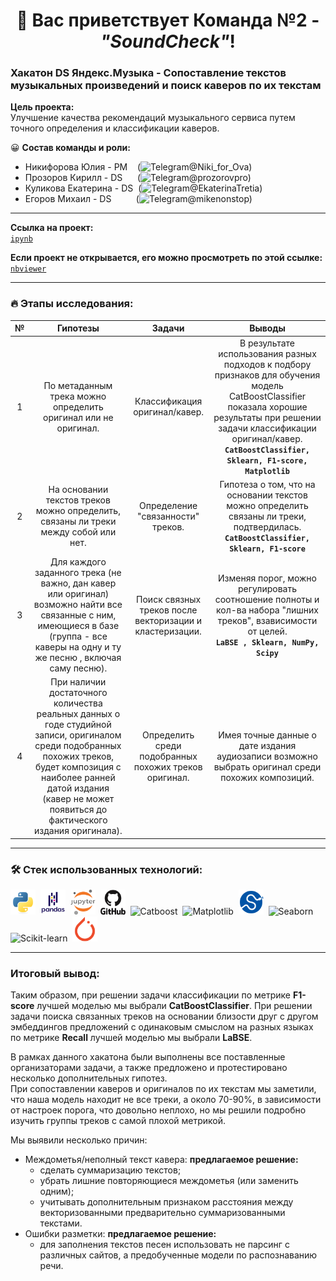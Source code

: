 # <div align='center'>👋 Вас приветствует Команда №2 - *"SoundCheck"*!</div>

### Хакатон DS Яндекс.Музыка - Сопоставление текстов музыкальных произведений и поиск каверов по их текстам

**Цель проекта:**  
Улучшение качества рекомендаций музыкального сервиса путем точного определения и классификации каверов.

😀 **Состав команды и роли:**  
* Никифорова Юлия - PM &nbsp;&nbsp;&nbsp;(<img src="https://github.com/mike2023-ml/Portfolio/assets/116313032/d3f08c03-7dec-490e-ad39-75152295c4d5" title="Telegram" alt="Telegram" width="20" height="20"/>@Niki_for_Ova)
* Прозоров Кирилл - DS &nbsp;&nbsp;&nbsp;&nbsp;&nbsp;(<img src="https://github.com/mike2023-ml/Portfolio/assets/116313032/d3f08c03-7dec-490e-ad39-75152295c4d5" title="Telegram" alt="Telegram" width="20" height="20"/>@prozorovpro)
* Куликова Екатерина - DS &nbsp;(<img src="https://github.com/mike2023-ml/Portfolio/assets/116313032/d3f08c03-7dec-490e-ad39-75152295c4d5" title="Telegram" alt="Telegram" width="20" height="20"/>@EkaterinaTretia)
* Егоров Михаил - DS&nbsp;&nbsp;&nbsp;&nbsp;&nbsp;&nbsp;&nbsp;&nbsp;&nbsp;&nbsp;(<img src="https://github.com/mike2023-ml/Portfolio/assets/116313032/d3f08c03-7dec-490e-ad39-75152295c4d5" title="Telegram" alt="Telegram" width="20" height="20"/>@mikenonstop)

***

**Ссылка на проект:**  
[`ipynb`](https://github.com/EkaterinaIII/Y_Music_NLP/blob/main/y_music.ipynb)  

**Если проект не открывается, его можно просмотреть по этой ссылке:**  
[`nbviewer`](https://nbviewer.org/github/EkaterinaIII/Y_Music_NLP/blob/main/y_music.ipynb)

***

### 🔥 Этапы исследования:

| № | Гипотезы       | Задачи                | Выводы |
|:--:| :-------------: |:------------------:| :-----:|
|1| По метаданным трека можно определить оригинал или не оригинал. | Классификация оригинал/кавер. | В результате использования разных подходов к подбору признаков для обучения модель CatBoostClassifier показала хорошие результаты при решении задачи классификации оригинал/кавер.  <br>**`CatBoostClassifier, Sklearn, F1-score, Matplotlib`**|
|2| На основании текстов треков можно определить, связаны ли треки между собой или нет.| Определение "связанности" треков. | Гипотеза о том, что на основании текстов можно определить связаны ли треки, подтвердилась.  <br>**`CatBoostClassifier, Sklearn, F1-score`**|
|3| Для каждого заданного трека (не важно, дан кавер или оригинал) возможно найти все связанные с ним, имеющиеся в базе (группа - все каверы на одну и ту же песню , включая саму песню). | Поиск связных треков после векторизации и кластеризации. | Изменяя порог, можно регулировать соотношение полноты и кол-ва набора "лишних треков", взависимости от целей. <br>**`LaBSE , Sklearn, NumPy, Scipy`**|
|4| При наличии достаточного количества реальных данных о годе студийной записи, оригиналом среди подобранных похожих треков, будет композиция с наиболее ранней датой издания (кавер не может появиться до фактического издания оригинала). | Определить среди подобранных похожих треков оригинал. | Имея точные данные о дате издания аудиозаписи возможно выбрать оригинал среди похожих композиций. |

***

### :hammer_and_wrench: Стек использованных технологий:  

<div>
  <img src="https://github.com/devicons/devicon/blob/master/icons/python/python-original.svg" title="Python" alt="Python" width="40" height="40"/>&nbsp;
  <img src="https://github.com/devicons/devicon/blob/master/icons/pandas/pandas-original-wordmark.svg" title="Pandas" alt="Pandas" width="40" height="40"/>&nbsp;  
  <img src="https://github.com/devicons/devicon/blob/master/icons/jupyter/jupyter-original-wordmark.svg" title="Jupyter" alt="Jupyter" width="40" height="40"/>&nbsp;
  <img src="https://github.com/devicons/devicon/blob/master/icons/github/github-original-wordmark.svg" title="Github" alt="Github" width="40" height="40"/>&nbsp;
  <img src="https://github.com/mike2023-ml/Portfolio/assets/116313032/732a89ba-9ba9-4003-91c3-c9f47a63db25" title="Сatboost" alt="Сatboost" width="40" height="40"/>&nbsp;
  <img src="https://github.com/mike2023-ml/Portfolio/assets/116313032/ce1045c0-189d-4405-bf32-eb9b0ad42ddd" title="Matplotlib" alt="Matplotlib" width="40" height="40"/>&nbsp;
  <img src="https://github.com/scipy/scipy/blob/main/doc/source/_static/logo.svg" title="Scipy" alt="Scipy" width="40" height="40"/>&nbsp;
  <img src="https://github.com/mwaskom/seaborn/blob/master/doc/_static/logo-mark-darkbg.svg" title="Seaborn" alt="Seaborn" width="40" height="40"/>&nbsp;
  <img src="https://github.com/scikit-learn/scikit-learn/blob/main/doc/logos/scikit-learn-logo-notext.png" title="Scikit-learn" alt="Scikit-learn" width="60" height="40"/>&nbsp;
  <img src="https://github.com/devicons/devicon/blob/master/icons/pytorch/pytorch-original.svg" title="Pytorch" alt="Pytorch" width="40" height="40"/>&nbsp;
</div>

***

### Итоговый вывод:

Таким образом, при решении задачи классификации по метрике **F1-score** лучшей моделью мы выбрали **CatBoostClassifier**. При решении задачи поиска связанных треков на основании близости друг с другом эмбеддингов предложений с одинаковым смыслом на разных языках по метрике **Recall** лучшей моделью мы выбрали **LaBSE**.


В рамках данного хакатона были выполнены все поставленные организаторами задачи, а также предложено и протестировано несколько дополнительных гипотез.  
При сопоставлении каверов и оригиналов по их текстам мы заметили, что наша модель находит не все треки, а около 70-90%, в зависимости от настроек порога, что довольно неплохо, но мы решили подробно изучить группы треков с самой плохой метрикой. 

Мы выявили несколько причин:
- Междометья/неполный текст кавера: **предлагаемое решение:**
  - сделать суммаризацию текстов;
  - убрать лишние повторяющиеся междометья (или заменить одним);
  - учитывать дополнительным признаком расстояния между векторизованными предварительно суммаризованными текстами.
- Ошибки разметки: **предлагаемое решение:**
  - для заполнения текстов песен использовать не парсинг с различных сайтов, а предобученные модели по распознаванию речи.


